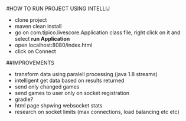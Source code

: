 	
#HOW TO RUN PROJECT USING INTELLIJ
- clone project
- maven clean install
- go on com.tipico.livescore.Application class file, right click on it and select **run Application**
- open localhost:8080/index.html
- click on Connect

##IMPROVEMENTS
- transform data using paralell processing (java 1.8 streams)
- intelligent get data based on results returned
- send only changed games
- send games to user only on socket registration
- gradle?
- html page shpwing websocket stats
- research on socket limits (max connections, load balancing etc etc)
